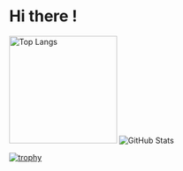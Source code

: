 # Hi there !

<div>
  <img style="height:195px" src="https://github-readme-stats.vercel.app/api/top-langs/?username=stkii&theme=dark&layout=compact&cache_seconds=3600" alt="Top Langs" />
  <img src="https://github-readme-stats.vercel.app/api?username=stkii&show_icons=true&theme=dark&cache_seconds=3600" alt="GitHub Stats" />
</div>

[![trophy](https://github-profile-trophy.vercel.app/?username=stkii&&rank=SECRET,SSS,SS,S,AAA,AA,A,B,C&theme=alduin)](https://github.com/ryo-ma/github-profile-trophy)
